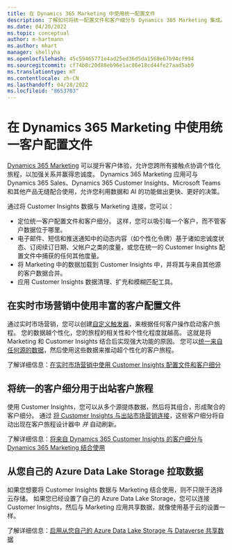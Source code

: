 ```yaml
---
title: 在 Dynamics 365 Marketing 中使用统一配置文件
description: 了解如何将统一配置文件和客户细分与 Dynamics 365 Marketing 集成。
ms.date: 04/20/2022
ms.topic: conceptual
author: m-hartmann
ms.author: mhart
manager: shellyha
ms.openlocfilehash: 45c59465771e4ad25ed36d5da1568e67b94cf994
ms.sourcegitcommit: cf74b8c20d88eb96e1ac86e18cd44fe27aad5ab9
ms.translationtype: HT
ms.contentlocale: zh-CN
ms.lasthandoff: 04/28/2022
ms.locfileid: "8653703"
---
```

# <a name="work-with-unified-customer-profiles-in-dynamics-365-marketing"></a>在 Dynamics 365 Marketing 中使用统一客户配置文件

[Dynamics 365 Marketing](/dynamics365/marketing/overview) 可以提升客户体验，允许您跨所有接触点协调个性化旅程，以加强关系并赢得忠诚度。 Dynamics 365 Marketing 应用可与 Dynamics 365 Sales、Dynamics 365 Customer Insights、Microsoft Teams 和其他产品无缝配合使用，允许您利用数据和 AI 的功能做出更快、更好的决策。

通过将 Customer Insights 数据与 Marketing 连接，您可以：

- 定位统一客户配置文件和客户细分。 这样，您可以吸引每一个客户，而不管客户数据位于哪里。
- 电子邮件、短信和推送通知中的动态内容（如个性化令牌）基于诸如忠诚度状态、订阅续订日期、父帐户之类的度量，或您在统一的 Customer Insights 配置文件中捕获的任何其他度量。
- 将 Marketing 中的数据加载到 Customer Insights 中，并将其与来自其他源的客户数据合并。
- 应用 Customer Insights 数据清理、扩充和模糊匹配工具。


## <a name="use-rich-customer-profiles-in-real-time-marketing"></a>在实时市场营销中使用丰富的客户配置文件

通过实时市场营销，您可以创建[自定义触发器](/dynamics365/marketing/real-time-marketing-custom-triggers)，来根据任何客户操作启动客户旅程。 您的数据越个性化，您的旅程的相关性和个性化程度就越高。 这就是将 Marketing 和 Customer Insights 结合后实现强大功能的原因。 您可以[统一来自任何源的数据](data-unification.md)，然后使用这些数据来推动超个性化的客户旅程。

了解详细信息：[在实时市场营销中使用 Customer Insights 配置文件和客户细分](/dynamics365/marketing/real-time-marketing-ci-profile)

## <a name="use-unified-segments-with-outbound-customer-journeys"></a>将统一的客户细分用于出站客户旅程

使用 Customer Insights，您可以从多个源提炼数据，然后将其组合，形成聚合的客户细分。 通过 [将 Customer Insights 与出站市场营销连接](export-dynamics365-marketing.md)，这些客户细分将自动出现在客户旅程设计器中 *并* 自动刷新。

了解详细信息：[将来自 Dynamics 365 Customer Insights 的客户细分与 Dynamics 365 Marketing 结合使用](/dynamics365/marketing/customer-insights-segments)

## <a name="pull-data-from-your-own-azure-data-lake-storage"></a>从您自己的 Azure Data Lake Storage 拉取数据

如果您想要将 Customer Insights 数据与 Marketing 结合使用，则不只限于选择云存储。 如果您已经设置了自己的 Azure Data Lake Storage，您可以连接 Customer Insights，然后与 Marketing 应用共享数据，就像使用基于云的设置一样。

了解详细信息：[启用从您自己的 Azure Data Lake Storage 与 Dataverse 共享数据](manage-environments.md#enable-data-sharing-with-dataverse-from-your-own-azure-data-lake-storage-preview)